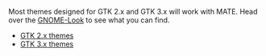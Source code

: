 <!--
.. link:
.. description:
.. tags: Themes
.. date: 2014-02-24 17:32:07
.. title: Themes
.. slug: themes
-->

Most themes designed for GTK 2.x and GTK 3.x will work with MATE. Head over the
[GNOME-Look](http://gnome-look.org) to see what you can find.

  * [GTK 2.x themes](https://www.gnome-look.org/browse/cat/136)
  * [GTK 3.x themes](https://www.gnome-look.org/browse/cat/135)



